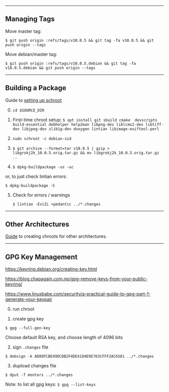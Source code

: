 ----------------
Managing Tags
----------------

Move master tag:

`$ git push origin :refs/tags/v10.0.5 && git tag -fa v10.0.5 && git push origin --tags`


Move debian/master tag:

`$ git push origin :refs/tags/v10.0.5.debian && git tag -fa v10.0.5.debian && git push origin --tags`

------------------
Building a Package
------------------

Guide to [setting up schroot](https://wiki.debian.org/Packaging/Pre-Requisites)

0. `cd $SOURCE_DIR`

1. First-time chroot setup:
   `$ apt install git sbuild cmake  devscripts build-essential debhelper help2man libpng-dev liblcms2-dev libtiff-dev libjpeg-dev zlib1g-dev doxygen lintian libimage-exiftool-perl`

2. `sudo schroot -c debian-sid`

3. `$ git archive --format=tar v10.0.5 | gzip > libgrokj2k_10.0.5.orig.tar.gz && mv libgrokj2k_10.0.5.orig.tar.gz ..`

4. `$ dpkg-buildpackage -us -uc`

or, to just check lintian errors:

   `$ dpkg-buildpackage -S`

5. Check for errors / warnings

   `$ lintian -EviIL +pedantic ../*.changes`


--------------------
Other Architectures
--------------------

[Guide](https://www.antixforum.com/forums/topic/use-sbuild-to-automate-deb-package-building/) to
creating chroots for other architectures.

------------------
GPG Key Management
------------------

https://keyring.debian.org/creating-key.html

https://blog.chapagain.com.np/gpg-remove-keys-from-your-public-keyring/

https://www.linuxbabe.com/security/a-practical-guide-to-gpg-part-1-generate-your-keypair

0. run chroot

1. create gpg key

`$ gpg --full-gen-key`

Choose default RSA key, and choose length of 4096 bits

2. sign `.changes` file

`$ debsign -k AD89FCBE49DCDB2F4DE41D4E9E763CFFF2AC6581 ../*.changes`

3. dupload changes file

`$ dput -f mentors ../*.changes`

Note: to list all gpg keys: `$ gpg --list-keys`
